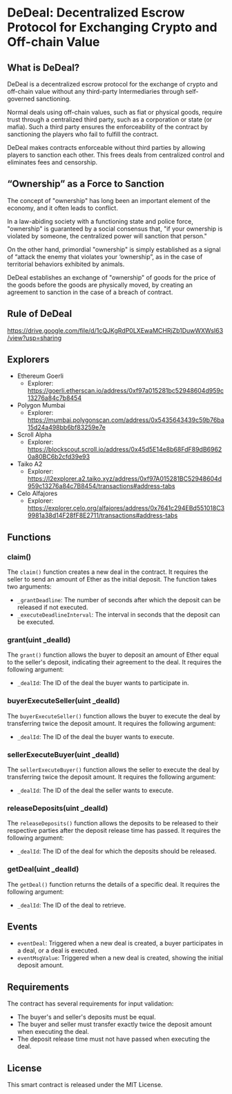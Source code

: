 # DeDeal: Decentralized Escrow Protocol for Exchanging Crypto and Off-chain Value

## What is DeDeal?

DeDeal is a decentralized escrow protocol for the exchange of crypto and off-chain value without any third-party Intermediaries through self-governed sanctioning.

Normal deals using off-chain values, such as fiat or physical goods, require trust through a centralized third party, such as a corporation or state (or mafia). Such a third party ensures the enforceability of the contract by sanctioning the players who fail to fulfill the contract.

DeDeal makes contracts enforceable without third parties by allowing players to sanction each other. This frees deals from centralized control and eliminates fees and censorship.

## “Ownership” as a Force to Sanction
The concept of "ownership" has long been an important element of the economy, and it often leads to conflict.

In a law-abiding society with a functioning state and police force, "ownership" is guaranteed by a social consensus that, "if your ownership is violated by someone, the centralized power will sanction that person."

On the other hand, primordial "ownership" is simply established as a signal of “attack the enemy that violates your ‘ownership”, as in the case of territorial behaviors exhibited by animals.

DeDeal establishes an exchange of "ownership" of goods for the price of the goods before the goods are physically moved, by creating an agreement to sanction in the case of a breach of contract.

## Rule of DeDeal
https://drive.google.com/file/d/1cQJKgRdP0LXEwaMCHRjZb1DuwWXWsI63/view?usp=sharing

## Explorers

- Ethereum Goerli
    - Explorer: https://goerli.etherscan.io/address/0xf97a015281bc52948604d959c13276a84c7b8454
- Polygon Mumbai
    - Explorer: https://mumbai.polygonscan.com/address/0x5435643439c59b76ba15d24a498bb6bf83259e7e
- Scroll Alpha
    - Explorer: https://blockscout.scroll.io/address/0x45d5E14e8b68FdF89dB69620a80BC6b2cfd39e93
- Taiko A2
    - Explorer: https://l2explorer.a2.taiko.xyz/address/0xf97A015281BC52948604d959c13276a84c7B8454/transactions#address-tabs
- Celo Alfajores
    - Explorer: https://explorer.celo.org/alfajores/address/0x7641c294EBd551018C39981a38d14F28fF8E2711/transactions#address-tabs


## Functions

### claim()

The `claim()` function creates a new deal in the contract. It requires the seller to send an amount of Ether as the initial deposit. The function takes two arguments:

- `_grantDeadline`: The number of seconds after which the deposit can be released if not executed.
- `_executeDeadlineInterval`: The interval in seconds that the deposit can be executed.

### grant(uint _dealId)

The `grant()` function allows the buyer to deposit an amount of Ether equal to the seller's deposit, indicating their agreement to the deal. It requires the following argument:

- `_dealId`: The ID of the deal the buyer wants to participate in.

### buyerExecuteSeller(uint _dealId)

The `buyerExecuteSeller()` function allows the buyer to execute the deal by transferring twice the deposit amount. It requires the following argument:

- `_dealId`: The ID of the deal the buyer wants to execute.

### sellerExecuteBuyer(uint _dealId)

The `sellerExecuteBuyer()` function allows the seller to execute the deal by transferring twice the deposit amount. It requires the following argument:

- `_dealId`: The ID of the deal the seller wants to execute.

### releaseDeposits(uint _dealId)

The `releaseDeposits()` function allows the deposits to be released to their respective parties after the deposit release time has passed. It requires the following argument:

- `_dealId`: The ID of the deal for which the deposits should be released.

### getDeal(uint _dealId)

The `getDeal()` function returns the details of a specific deal. It requires the following argument:

- `_dealId`: The ID of the deal to retrieve.

## Events

- `eventDeal`: Triggered when a new deal is created, a buyer participates in a deal, or a deal is executed.
- `eventMsgValue`: Triggered when a new deal is created, showing the initial deposit amount.

## Requirements

The contract has several requirements for input validation:

- The buyer's and seller's deposits must be equal.
- The buyer and seller must transfer exactly twice the deposit amount when executing the deal.
- The deposit release time must not have passed when executing the deal.

## License

This smart contract is released under the MIT License.
